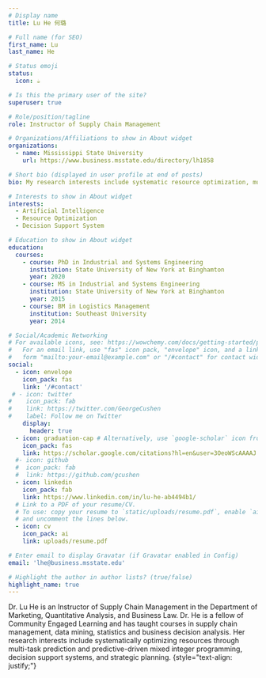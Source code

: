 ```yaml
---
# Display name
title: Lu He 何璐

# Full name (for SEO)
first_name: Lu
last_name: He

# Status emoji
status:
  icon: ☕️

# Is this the primary user of the site?
superuser: true

# Role/position/tagline
role: Instructor of Supply Chain Management

# Organizations/Affiliations to show in About widget
organizations:
  - name: Mississippi State University
    url: https://www.business.msstate.edu/directory/lh1858

# Short bio (displayed in user profile at end of posts)
bio: My research interests include systematic resource optimization, multitask prediction, and predictive-driven mixed integer programming.

# Interests to show in About widget
interests:
  - Artificial Intelligence
  - Resource Optimization
  - Decision Support System

# Education to show in About widget
education:
  courses:
    - course: PhD in Industrial and Systems Engineering
      institution: State University of New York at Binghamton
      year: 2020
    - course: MS in Industrial and Systems Engineering
      institution: State University of New York at Binghamton
      year: 2015
    - course: BM in Logistics Management
      institution: Southeast University
      year: 2014

# Social/Academic Networking
# For available icons, see: https://wowchemy.com/docs/getting-started/page-builder/#icons
#   For an email link, use "fas" icon pack, "envelope" icon, and a link in the
#   form "mailto:your-email@example.com" or "/#contact" for contact widget.
social:
  - icon: envelope
    icon_pack: fas
    link: '/#contact'
 # - icon: twitter
#    icon_pack: fab
#    link: https://twitter.com/GeorgeCushen
#    label: Follow me on Twitter
    display:
      header: true
  - icon: graduation-cap # Alternatively, use `google-scholar` icon from `ai` icon pack
    icon_pack: fas
    link: https://scholar.google.com/citations?hl=en&user=3OeoWScAAAAJ
  #- icon: github
  #  icon_pack: fab
  #  link: https://github.com/gcushen
  - icon: linkedin
    icon_pack: fab
    link: https://www.linkedin.com/in/lu-he-ab4494b1/
  # Link to a PDF of your resume/CV.
  # To use: copy your resume to `static/uploads/resume.pdf`, enable `ai` icons in `params.yaml`,
  # and uncomment the lines below.
  - icon: cv
    icon_pack: ai
    link: uploads/resume.pdf

# Enter email to display Gravatar (if Gravatar enabled in Config)
email: 'lhe@business.msstate.edu'

# Highlight the author in author lists? (true/false)
highlight_name: true
---
```


Dr. Lu He is an Instructor of Supply Chain Management in the Department of Marketing, Quantitative Analysis, and Business Law. Dr. He is a fellow of Community Engaged Learning and has taught courses in supply chain management, data mining, statistics and business decision analysis. Her research interests include systematically optimizing resources through multi-task prediction and predictive-driven mixed integer programming, decision support systems, and strategic planning.
{style="text-align: justify;"}
